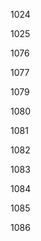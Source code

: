 <p key="1024">1024</p>

<p key="1025">1025</p>

<p key="1076">1076</p>

<p key="1077">1077</p>

<p key="1079">1079</p>

<p key="1080">1080</p>

<p key="1081">1081</p>

<p key="1082">1082</p>

<p key="1083">1083</p>

<p key="1084">1084</p>

<p key="1085">1085</p>

<p key="1086">1086</p>
